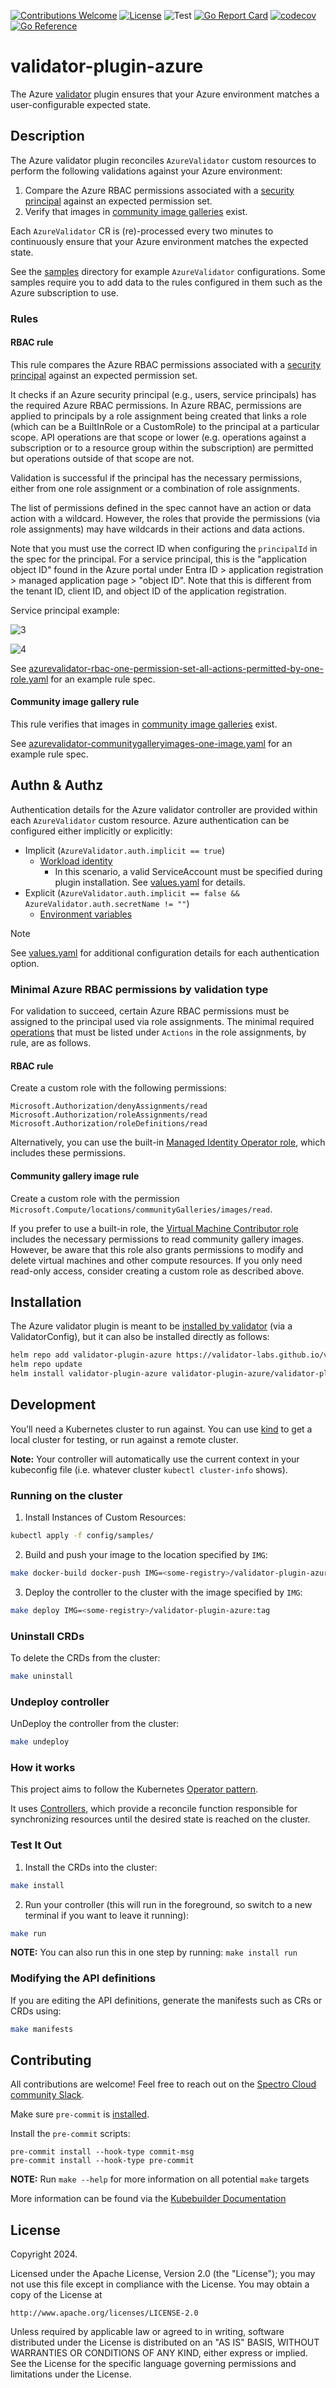 [![Contributions Welcome](https://img.shields.io/badge/contributions-welcome-brightgreen.svg?style=flat)](https://github.com/validator-labs/validator-plugin-azure/issues)
[![License](https://img.shields.io/badge/License-Apache%202.0-blue.svg)](https://opensource.org/licenses/Apache-2.0)
![Test](https://github.com/validator-labs/validator-plugin-azure/actions/workflows/test.yaml/badge.svg)
[![Go Report Card](https://goreportcard.com/badge/github.com/validator-labs/validator-plugin-azure)](https://goreportcard.com/report/github.com/validator-labs/validator-plugin-azure)
[![codecov](https://codecov.io/gh/validator-labs/validator-plugin-azure/graph/badge.svg?token=QHR08U8SEQ)](https://codecov.io/gh/validator-labs/validator-plugin-azure)
[![Go Reference](https://pkg.go.dev/badge/github.com/validator-labs/validator-plugin-azure.svg)](https://pkg.go.dev/github.com/validator-labs/validator-plugin-azure)

# validator-plugin-azure

The Azure [validator](https://github.com/validator-labs/validator) plugin ensures that your Azure environment matches a user-configurable expected state.

## Description

The Azure validator plugin reconciles `AzureValidator` custom resources to perform the following validations against your Azure environment:

1. Compare the Azure RBAC permissions associated with a [security principal](https://learn.microsoft.com/en-us/azure/role-based-access-control/overview#security-principal) against an expected permission set.
1. Verify that images in [community image galleries](https://learn.microsoft.com/en-us/azure/virtual-machines/share-gallery-community) exist.

Each `AzureValidator` CR is (re)-processed every two minutes to continuously ensure that your Azure environment matches the expected state.

See the [samples](https://github.com/validator-labs/validator-plugin-azure/tree/main/config/samples) directory for example `AzureValidator` configurations. Some samples require you to add data to the rules configured in them such as the Azure subscription to use.

### Rules

#### RBAC rule

This rule compares the Azure RBAC permissions associated with a [security principal](https://learn.microsoft.com/en-us/azure/role-based-access-control/overview#security-principal) against an expected permission set.

It checks if an Azure security principal (e.g., users, service principals) has the required Azure RBAC permissions. In Azure RBAC, permissions are applied to principals by a role assignment being created that links a role (which can be a BuiltInRole or a CustomRole) to the principal at a particular scope. API operations are that scope or lower (e.g. operations against a subscription or to a resource group within the subscription) are permitted but operations outside of that scope are not.

Validation is successful if the principal has the necessary permissions, either from one role assignment or a combination of role assignments.

The list of permissions defined in the spec cannot have an action or data action with a wildcard. However, the roles that provide the permissions (via role assignments) may have wildcards in their actions and data actions.

Note that you must use the correct ID when configuring the `principalId` in the spec for the principal. For a service principal, this is the "application object ID" found in the Azure portal under Entra ID > application registration > managed application page > "object ID". Note that this is different from the tenant ID, client ID, and object ID of the application registration.

Service principal example:

![3](https://github.com/user-attachments/assets/59b54214-10f6-4c7c-9ec5-eeeadfada35e)

![4](https://github.com/user-attachments/assets/560acda5-2515-4c87-a1e3-1f400492f4ad)

See [azurevalidator-rbac-one-permission-set-all-actions-permitted-by-one-role.yaml](config/samples/azurevalidator-rbac-one-permission-set-all-actions-permitted-by-one-role.yaml`) for an example rule spec.

#### Community image gallery rule

This rule verifies that images in [community image galleries](https://learn.microsoft.com/en-us/azure/virtual-machines/share-gallery-community) exist.

See [azurevalidator-communitygalleryimages-one-image.yaml](config/samples/azurevalidator-communitygalleryimages-one-image.yaml) for an example rule spec.

## Authn & Authz

Authentication details for the Azure validator controller are provided within each `AzureValidator` custom resource. Azure authentication can be configured either implicitly or explicitly:

* Implicit (`AzureValidator.auth.implicit == true`)
  * [Workload identity](https://learn.microsoft.com/en-us/azure/aks/workload-identity-overview)
    * In this scenario, a valid ServiceAccount must be specified during plugin installation. See [values.yaml](chart/validator-plugin-azure/values.yaml) for details.
* Explicit (`AzureValidator.auth.implicit == false && AzureValidator.auth.secretName != ""`)
  * [Environment variables](https://learn.microsoft.com/en-us/azure/developer/go/azure-sdk-authentication#-option-1-define-environment-variables)

> [!NOTE]
> See [values.yaml](chart/validator-plugin-azure/values.yaml) for additional configuration details for each authentication option.

### Minimal Azure RBAC permissions by validation type

For validation to succeed, certain Azure RBAC permissions must be assigned to the principal used via role assignments. The minimal required [operations](https://learn.microsoft.com/en-us/azure/role-based-access-control/resource-provider-operations) that must be listed under `Actions` in the role assignments, by rule, are as follows.

#### RBAC rule

Create a custom role with the following permissions:

    Microsoft.Authorization/denyAssignments/read
    Microsoft.Authorization/roleAssignments/read
    Microsoft.Authorization/roleDefinitions/read

Alternatively, you can use the built-in [Managed Identity Operator role](https://learn.microsoft.com/en-us/azure/role-based-access-control/built-in-roles#managed-identity-operator), which includes these permissions.

#### Community gallery image rule

Create a custom role with the permission `Microsoft.Compute/locations/communityGalleries/images/read`.

If you prefer to use a built-in role, the [Virtual Machine Contributor role](https://learn.microsoft.com/en-us/azure/role-based-access-control/built-in-roles/compute#virtual-machine-contributor) includes the necessary permissions to read community gallery images. However, be aware that this role also grants permissions to modify and delete virtual machines and other compute resources. If you only need read-only access, consider creating a custom role as described above.

## Installation

The Azure validator plugin is meant to be [installed by validator](https://github.com/validator-labs/validator/tree/gh_pages#installation) (via a ValidatorConfig), but it can also be installed directly as follows:

```bash
helm repo add validator-plugin-azure https://validator-labs.github.io/validator-plugin-azure
helm repo update
helm install validator-plugin-azure validator-plugin-azure/validator-plugin-azure -n validator-plugin-azure --create-namespace
```

## Development

You’ll need a Kubernetes cluster to run against. You can use [kind](https://sigs.k8s.io/kind) to get a local cluster for testing, or run against a remote cluster.

**Note:** Your controller will automatically use the current context in your kubeconfig file (i.e. whatever cluster `kubectl cluster-info` shows).

### Running on the cluster

1. Install Instances of Custom Resources:

```sh
kubectl apply -f config/samples/
```

2. Build and push your image to the location specified by `IMG`:

```sh
make docker-build docker-push IMG=<some-registry>/validator-plugin-azure:tag
```

3. Deploy the controller to the cluster with the image specified by `IMG`:

```sh
make deploy IMG=<some-registry>/validator-plugin-azure:tag
```

### Uninstall CRDs

To delete the CRDs from the cluster:

```sh
make uninstall
```

### Undeploy controller

UnDeploy the controller from the cluster:

```sh
make undeploy
```

### How it works

This project aims to follow the Kubernetes [Operator pattern](https://kubernetes.io/docs/concepts/extend-kubernetes/operator/).

It uses [Controllers](https://kubernetes.io/docs/concepts/architecture/controller/), which provide a reconcile function responsible for synchronizing resources until the desired state is reached on the cluster.

### Test It Out

1. Install the CRDs into the cluster:

```sh
make install
```

2. Run your controller (this will run in the foreground, so switch to a new terminal if you want to leave it running):

```sh
make run
```

**NOTE:** You can also run this in one step by running: `make install run`

### Modifying the API definitions

If you are editing the API definitions, generate the manifests such as CRs or CRDs using:

```sh
make manifests
```

## Contributing

All contributions are welcome! Feel free to reach out on the [Spectro Cloud community Slack](https://spectrocloudcommunity.slack.com/join/shared_invite/zt-g8gfzrhf-cKavsGD_myOh30K24pImLA#/shared-invite/email).

Make sure `pre-commit` is [installed](https://pre-commit.com#install).

Install the `pre-commit` scripts:

```console
pre-commit install --hook-type commit-msg
pre-commit install --hook-type pre-commit
```

**NOTE:** Run `make --help` for more information on all potential `make` targets

More information can be found via the [Kubebuilder Documentation](https://book.kubebuilder.io/introduction.html)

## License

Copyright 2024.

Licensed under the Apache License, Version 2.0 (the "License");
you may not use this file except in compliance with the License.
You may obtain a copy of the License at

    http://www.apache.org/licenses/LICENSE-2.0

Unless required by applicable law or agreed to in writing, software
distributed under the License is distributed on an "AS IS" BASIS,
WITHOUT WARRANTIES OR CONDITIONS OF ANY KIND, either express or implied.
See the License for the specific language governing permissions and
limitations under the License.
